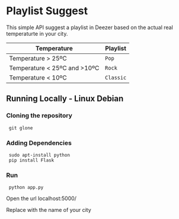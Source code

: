 # Playlist Suggest

This simple API suggest a playlist in Deezer based on the actual real temperaturte in your city. 


|Temperature     |Playlist                          |
|----------------|-------------------------------|
|Temperature > 25ºC|`Pop`            |'Isn't this fun?'            |
|Temperature < 25ºC and >10ºC           |`Rock`            |"Isn't this fun?"            |
|Temperature < 10ºC         |`Classic`|-- is en-dash, --- is em-dash|

## Running Locally - Linux Debian

### Cloning the repository
~~~terminal
 git glone
~~~

### Adding Dependencies
~~~terminal
 sudo apt-install python
 pip install Flask
~~~


### Run
~~~terminal
 python app.py
~~~
    
Open the url localhost:5000/<city>

Replace <city> with the name of your city


